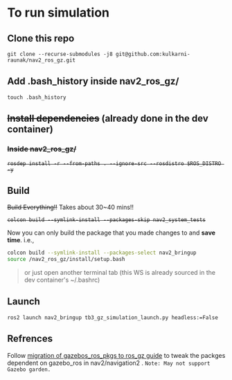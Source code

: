 # To run simulation 

## Clone this repo
```
git clone --recurse-submodules -j8 git@github.com:kulkarni-raunak/nav2_ros_gz.git
```
## Add .bash_history inside nav2_ros_gz/
`touch .bash_history`

## ~~Install dependencies~~ (already done in the dev container)
### ~~Inside nav2_ros_gz/~~ 

<del>
  
```
rosdep install -r --from-paths . --ignore-src --rosdistro $ROS_DISTRO -y
```

</del>

## Build
~~Build Everything!!~~ Takes about 30~40 mins!!

<del>
  
```
colcon build --symlink-install --packages-skip nav2_system_tests
```
</del>


Now you can only build the package that you made changes to and **save time**. i.e.,
```bash
colcon build --symlink-install --packages-select nav2_bringup
source /nav2_ros_gz/install/setup.bash
```
> or just open another terminal tab (this WS is already sourced in the dev container's ~/.bashrc)

## Launch
```
ros2 launch nav2_bringup tb3_gz_simulation_launch.py headless:=False
```

## Refrences

Follow [migration of gazebos_ros_pkgs to ros_gz guide](https://gazebosim.org/docs/garden/migrating_gazebo_classic_ros2_packages) to tweak the packges dependent on gazebo_ros in nav2/navigation2 . `Note: May not support Gazebo garden.`
